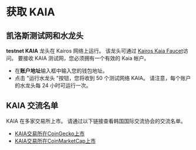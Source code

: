 # 获取 KAIA

## 凯洛斯测试网和水龙头<a id="kairos-testnet-and-faucet"></a>

**testnet KAIA** 龙头在 Kairos 网络上运行。 该龙头可通过 [Kairos Kaia Faucet](https://faucet.kaia.io)访问。 要接收 KAIA 测试网，您必须拥有一个有效的 Kaia 帐户。

- 在**账户地址**输入框中输入您的钱包地址。
- 点击 "运行水龙头 "按钮，您将收到 50 个测试网络 KAIA。 请注意，每个账户的水龙头每 24 小时可运行一次。

## KAIA 交流名单<a id="kaia-exchange-list"></a>

KAIA 在多家交易所上市。  请通过以下链接查看韩国国际交流协会的交流名单。

- [KAIA交易所在CoinGecko上市](https://www.coingecko.com/en/coins/klay#markets)
- [KAIA交易所在CoinMarketCap上市](https://coinmarketcap.com/currencies/kaia/)

